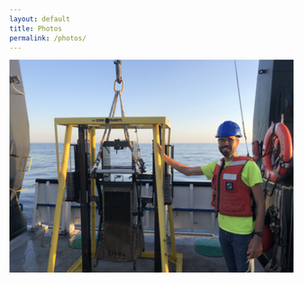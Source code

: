 ```yaml
---
layout: default
title: Photos
permalink: /photos/
---
```

<div class="flex-container">
  <img class="img-circle-avatar" src="/images/Evan_box_core.jpg">
  
  